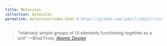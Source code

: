 ```yaml
---
title: Molecules
collection: molecules
permalink: molecules/index.html # https://github.com/jekyll/jekyll/issues/5023
---
```


> “relatively simple groups of UI elements functioning together as a unit”
> —Brad Frost, [Atomic Design](http://atomicdesign.bradfrost.com/chapter-2/#molecules)

